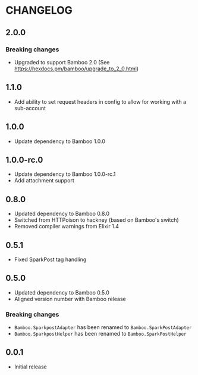 # CHANGELOG

## 2.0.0

### Breaking changes

- Upgraded to support Bamboo 2.0 (See https://hexdocs.pm/bamboo/upgrade_to_2_0.html)

## 1.1.0

- Add ability to set request headers in config to allow for working with a sub-account

## 1.0.0

- Update dependency to Bamboo 1.0.0

## 1.0.0-rc.0

- Update dependency to Bamboo 1.0.0-rc.1
- Add attachment support

## 0.8.0

- Updated dependency to Bamboo 0.8.0
- Switched from HTTPoison to hackney (based on Bamboo's switch)
- Removed compiler warnings from Elixir 1.4

## 0.5.1

- Fixed SparkPost tag handling

## 0.5.0

- Updated dependency to Bamboo 0.5.0
- Aligned version number with Bamboo release

### Breaking changes

- `Bamboo.SparkpostAdapter` has been renamed to `Bamboo.SparkPostAdapter`
- `Bamboo.SparkpostHelper` has been renamed to `Bamboo.SparkPostHelper`

## 0.0.1

- Initial release
